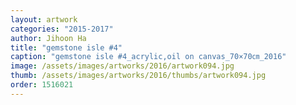 ```yaml
---
layout: artwork
categories: "2015-2017"
author: Jihoon Ha
title: "gemstone isle #4"
caption: "gemstone isle #4_acrylic,oil on canvas_70×70㎝_2016"
image: /assets/images/artworks/2016/artwork094.jpg
thumb: /assets/images/artworks/2016/thumbs/artwork094.jpg
order: 1516021
---
```

